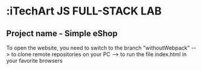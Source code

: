 # :iTechArt JS FULL-STACK LAB

## Project name - Simple eShop

To open the website, you need to switch to the branch "withoutWebpack" --> to clone remote repositories on your PC --> to run the file index.html in your favorite browsers
